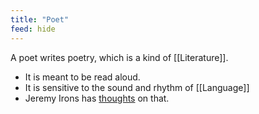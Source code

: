```yaml
---
title: "Poet"
feed: hide
---
```


A poet writes poetry, which is a kind of [[Literature]]. 

* It is meant to be read aloud. 
* It is sensitive to the sound and rhythm of [[Language]]
* Jeremy Irons has [thoughts](https://www.youtube.com/watch?v=bgk8CauHWOM) on that. 